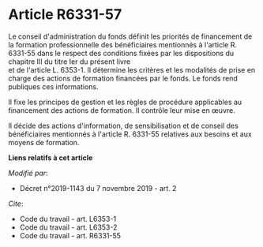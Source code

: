 # Article R6331-57

Le conseil d'administration du fonds définit les priorités de financement de la formation professionnelle des bénéficiaires
mentionnés à l'article R. 6331-55 dans le respect des conditions fixées par les dispositions du chapitre III du titre Ier du
présent livre   
    et de l'article L. 6353-1. Il détermine les critères et les modalités de prise en charge des actions de formation
financées par le fonds. Le fonds rend publiques ces informations. 

Il fixe les principes de gestion et les règles de procédure applicables au financement des actions de formation. Il contrôle
leur mise en œuvre. 

Il décide des actions d'information, de sensibilisation et de conseil des bénéficiaires mentionnés à l'article R. 6331-55
relatives aux besoins et aux moyens de formation.

**Liens relatifs à cet article**

_Modifié par_:

  - Décret n°2019-1143 du 7 novembre 2019 - art. 2

_Cite_:

  - Code du travail - art. L6353-1
  - Code du travail - art. L6353-2
  - Code du travail - art. R6331-55
